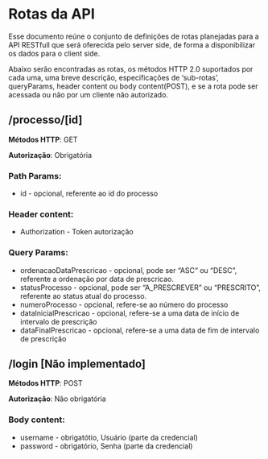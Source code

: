 # Rotas da API

Esse documento reúne o conjunto de definições de rotas planejadas para a API RESTfull que será oferecida pelo server side, de forma a disponibilizar os dados para o client side.

Abaixo serão encontradas as rotas, os métodos HTTP 2.0 suportados por cada uma, uma breve descrição, especificações de ‘sub-rotas’, queryParams, header content ou body content(POST), e se a rota pode ser acessada ou não por um cliente não autorizado.

## /processo/[id]

**Métodos HTTP**: GET

**Autorização**: Obrigatória

### Path Params:

- id - opcional, referente ao id do processo

### Header content:

- Authorization - Token autorização

### Query Params:

- ordenacaoDataPrescricao - opcional, pode ser “ASC“ ou “DESC”, referente a ordenação por data de prescricao.
- statusProcesso - opcional, pode ser “A_PRESCREVER” ou “PRESCRITO”, referente ao status atual do processo.
- numeroProcesso - opcional, refere-se ao número do processo
- dataInicialPrescricao - opcional, refere-se a uma data de início de intervalo de prescrição
- dataFinalPrescricao - opcional, refere-se a uma data de fim de intervalo de prescrição

## /login [Não implementado]

**Métodos HTTP**: POST

**Autorização**: Não obrigatória

### Body content:

- username - obrigatótio, Usuário (parte da credencial)
- password - obrigatório, Senha (parte da credencial)